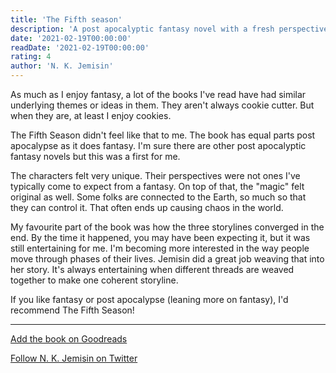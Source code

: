 ```yaml
---
title: 'The Fifth season'
description: 'A post apocalyptic fantasy novel with a fresh perspective.'
date: '2021-02-19T00:00:00'
readDate: '2021-02-19T00:00:00'
rating: 4
author: 'N. K. Jemisin'
---
```


As much as I enjoy fantasy, a lot of the books I've read have had similar underlying themes or ideas in them. They aren't always cookie cutter. But when they are, at least I enjoy cookies.

The Fifth Season didn't feel like that to me. The book has equal parts post apocalypse as it does fantasy. I'm sure there are other post apocalyptic fantasy novels but this was a first for me.

The characters felt very unique. Their perspectives were not ones I've typically come to expect from a fantasy. On top of that, the "magic" felt original as well. Some folks are connected to the Earth, so much so that they can control it. That often ends up causing chaos in the world.

My favourite part of the book was how the three storylines converged in the end. By the time it happened, you may have been expecting it, but it was still entertaining for me. I'm becoming more interested in the way people move through phases of their lives. Jemisin did a great job weaving that into her story. It's always entertaining when different threads are weaved together to make one coherent storyline.

If you like fantasy or post apocalypse (leaning more on fantasy), I'd recommend The Fifth Season!

---

[Add the book on Goodreads](https://www.goodreads.com/book/show/19161852-the-fifth-season)

[Follow N. K. Jemisin on Twitter](https://twitter.com/nkjemisin)